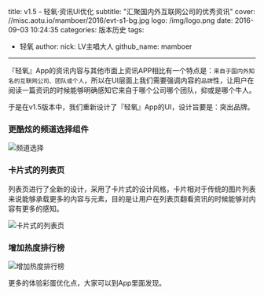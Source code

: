 title: v1.5 - 轻氧&middot;资讯UI优化
subtitle: "汇聚国内外互联网公司的优秀资讯"
cover: //misc.aotu.io/mamboer/2016/evt-s1-bg.jpg
logo: /img/logo.png
date: 2016-09-03 10:24:35
categories: 版本历史
tags:
  - 轻氧
author:
    nick: LV主唱大人
    github_name: mamboer

---

『轻氧』App的资讯内容与其他市面上资讯APP相比有一个特点是：`来自于国内外知名的互联网公司、团队或个人`，所以在UI层面上我们需要强调内容的`品牌`性，让用户在阅读一篇资讯的时候能够明确感知它来自于哪个公司哪个团队，抑或是哪个牛人。

于是在v1.5版本中，我们重新设计了『轻氧』App的UI，设计旨要是：突出品牌。

### 更酷炫的频道选择组件

![频道选择](//misc.aotu.io/o2/img/app/v1-5-03.jpg)


### 卡片式的列表页

列表页进行了全新的设计，采用了卡片式的设计风格，卡片相对于传统的图片列表来说能够承载更多的内容与元素，目的是让用户在列表页翻看资讯的时候能够对内容有更多的感知。

![卡片式的列表页](//misc.aotu.io/o2/img/app/v1-5-01.jpg)

### 增加热度排行榜


![增加热度排行榜](//misc.aotu.io/o2/img/app/v1-5-02.jpg)

更多的体验彩蛋优化点，大家可以到App里面发现。
